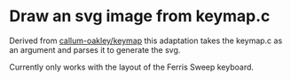 # Draw an svg image from keymap.c
Derived from [callum-oakley/keymap](https://github.com/callum-oakley/keymap) this adaptation takes the keymap.c as an argument and parses it to generate the svg.

Currently only works with the layout of the Ferris Sweep keyboard.
